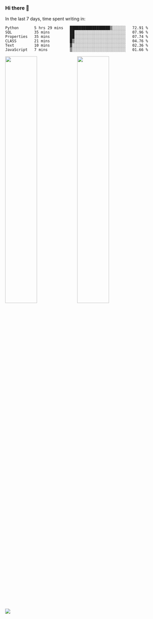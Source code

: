 ### Hi there 👋

In the last 7 days, time spent writing in:

<!--START_SECTION:waka-->

```text
Python       5 hrs 29 mins   ██████████████████▒░░░░░░   72.91 %
SQL          35 mins         ██░░░░░░░░░░░░░░░░░░░░░░░   07.96 %
Properties   35 mins         ██░░░░░░░░░░░░░░░░░░░░░░░   07.74 %
CLASS        21 mins         █▒░░░░░░░░░░░░░░░░░░░░░░░   04.76 %
Text         10 mins         ▓░░░░░░░░░░░░░░░░░░░░░░░░   02.36 %
JavaScript   7 mins          ▒░░░░░░░░░░░░░░░░░░░░░░░░   01.66 %
```

<!--END_SECTION:waka-->

<img src="https://wakatime.com/share/@jimtje/5d0c92de-08f8-4a72-8f2f-6a9693d1e318.svg" width=45% height=45%> <img src="https://wakatime.com/share/@jimtje/501498ae-bda5-4da7-a89d-b40bcdd5556d.svg" width=45% height=45%>

![](https://hit.yhype.me/github/profile?user_id=43537315)
